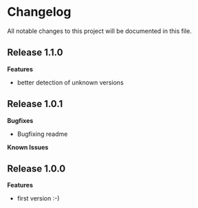 # Changelog

All notable changes to this project will be documented in this file.

## Release 1.1.0 

**Features**
- better detection of unknown versions

## Release 1.0.1

**Bugfixes**
- Bugfixing readme

**Known Issues**

## Release 1.0.0

**Features**
- first version :-)


